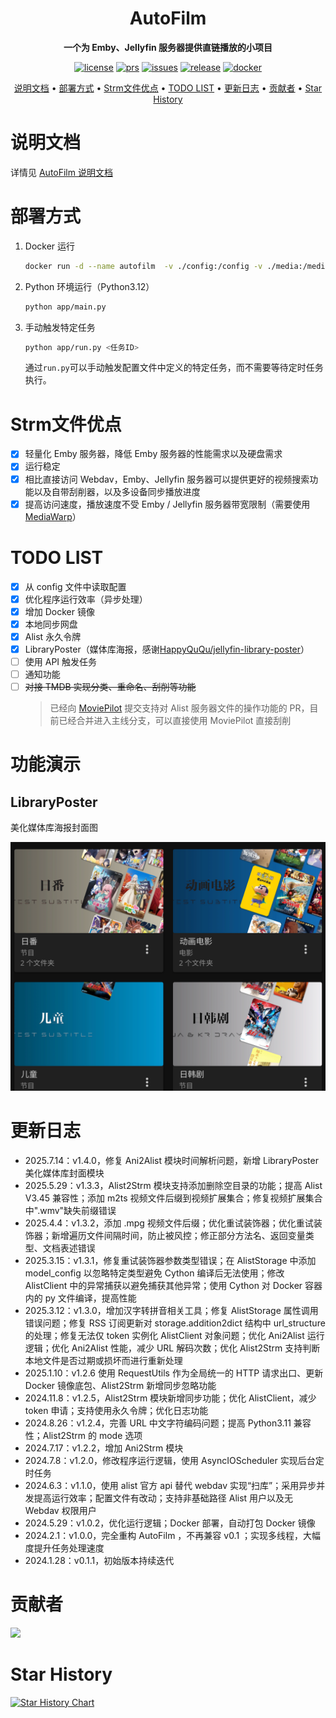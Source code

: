 [license]: /LICENSE
[license-badge]: https://img.shields.io/github/license/Akimio521/AutoFilm?style=flat-square&a=1
[prs]: https://github.com/Akimio521/AutoFilm
[prs-badge]: https://img.shields.io/badge/PRs-welcome-brightgreen.svg?style=flat-square
[issues]: https://github.com/Akimio521/AutoFilm/issues/new
[issues-badge]: https://img.shields.io/badge/Issues-welcome-brightgreen.svg?style=flat-square
[release]: https://github.com/Akimio521/AutoFilm/releases/latest
[release-badge]: https://img.shields.io/github/v/release/Akimio521/AutoFilm?style=flat-square
[docker]: https://hub.docker.com/r/akimio/autofilm
[docker-badge]: https://img.shields.io/docker/pulls/akimio/autofilm?color=%2348BB78&logo=docker&label=pulls

<div align="center">

# AutoFilm

**一个为 Emby、Jellyfin 服务器提供直链播放的小项目** 

[![license][license-badge]][license]
[![prs][prs-badge]][prs]
[![issues][issues-badge]][issues]
[![release][release-badge]][release]
[![docker][docker-badge]][docker]


[说明文档](#说明文档) •
[部署方式](#部署方式) •
[Strm文件优点](#Strm文件优点) •
[TODO LIST](#todo-list) •
[更新日志](#更新日志) •
[贡献者](#贡献者) •
[Star History](#star-history)

</div>

# 说明文档
详情见 [AutoFilm 说明文档](https://blog.akimio.top/posts/1031/)

# 部署方式
1. Docker 运行
    ```bash
    docker run -d --name autofilm  -v ./config:/config -v ./media:/media -v ./logs:/logs akimio/autofilm
    ```
2. Python 环境运行（Python3.12）
    ```bash
    python app/main.py
    ```

3. 手动触发特定任务
    ```bash
    python app/run.py <任务ID>
    ```
    通过`run.py`可以手动触发配置文件中定义的特定任务，而不需要等待定时任务执行。

# Strm文件优点
- [x] 轻量化 Emby 服务器，降低 Emby 服务器的性能需求以及硬盘需求
- [x] 运行稳定
- [x] 相比直接访问 Webdav，Emby、Jellyfin 服务器可以提供更好的视频搜索功能以及自带刮削器，以及多设备同步播放进度
- [x] 提高访问速度，播放速度不受 Emby / Jellyfin 服务器带宽限制（需要使用 [MediaWarp](https://github.com/Akimio521/MediaWarp)）

# TODO LIST
- [x] 从 config 文件中读取配置
- [x] 优化程序运行效率（异步处理）
- [x] 增加 Docker 镜像
- [x] 本地同步网盘
- [x] Alist 永久令牌
- [x] LibraryPoster（媒体库海报，感谢[HappyQuQu/jellyfin-library-poster](https://github.com/HappyQuQu/jellyfin-library-poster)）
- [ ] 使用 API 触发任务
- [ ] 通知功能
- [ ] ~~对接 TMDB 实现分类、重命名、刮削等功能~~
    > 已经向 [MoviePilot](https://github.com/jxxghp/MoviePilot) 提交支持对 Alist 服务器文件的操作功能的 PR，目前已经合并进入主线分支，可以直接使用 MoviePilot 直接刮削

# 功能演示
## LibraryPoster
美化媒体库海报封面图

![LibraryPoster](./img/LibraryPoster.png)

# 更新日志
- 2025.7.14：v1.4.0，修复 Ani2Alist 模块时间解析问题，新增 LibraryPoster 美化媒体库封面模块
- 2025.5.29：v1.3.3，Alist2Strm 模块支持添加删除空目录的功能；提高 Alist V3.45 兼容性；添加 m2ts 视频文件后缀到视频扩展集合；修复视频扩展集合中".wmv"缺失前缀错误
- 2025.4.4：v1.3.2，添加 .mpg 视频文件后缀；优化重试装饰器；优化重试装饰器；新增遍历文件间隔时间，防止被风控；修正部分方法名、返回变量类型、文档表述错误
- 2025.3.15：v1.3.1，修复重试装饰器参数类型错误；在 AlistStorage 中添加 model_config 以忽略特定类型避免 Cython 编译后无法使用；修改 AlistClient 中的异常捕获以避免捕获其他异常；使用 Cython 对 Docker 容器内的 py 文件编译，提高性能
- 2025.3.12：v1.3.0，增加汉字转拼音相关工具；修复 AlistStorage 属性调用错误问题；修复 RSS 订阅更新对 storage.addition2dict 结构中 url_structure 的处理；修复无法仅 token 实例化 AlistClient 对象问题；优化 Ani2Alist 运行逻辑；优化 Ani2Alist 性能，减少 URL 解码次数；优化 Alist2Strm 支持判断本地文件是否过期或损坏而进行重新处理
- 2025.1.10：v1.2.6 使用 RequestUtils 作为全局统一的 HTTP 请求出口、更新 Docker 镜像底包、Alist2Strm 新增同步忽略功能
- 2024.11.8：v1.2.5，Alist2Strm 模块新增同步功能；优化 AlistClient，减少 token 申请；支持使用永久令牌；优化日志功能
- 2024.8.26：v1.2.4，完善 URL 中文字符编码问题；提高 Python3.11 兼容性；Alist2Strm 的 mode 选项
- 2024.7.17：v1.2.2，增加 Ani2Strm 模块
- 2024.7.8：v1.2.0，修改程序运行逻辑，使用 AsyncIOScheduler 实现后台定时任务
- 2024.6.3：v1.1.0，使用 alist 官方 api 替代 webdav 实现“扫库”；采用异步并发提高运行效率；配置文件有改动；支持非基础路径 Alist 用户以及无 Webdav 权限用户
- 2024.5.29：v1.0.2，优化运行逻辑；Docker 部署，自动打包 Docker 镜像
- 2024.2.1：v1.0.0，完全重构 AutoFilm ，不再兼容 v0.1 ；实现多线程，大幅度提升任务处理速度
- 2024.1.28：v0.1.1，初始版本持续迭代

# 贡献者
<a href="https://github.com/Akimio521/AutoFilm/graphs/contributors">
  <img src="https://contrib.rocks/image?repo=Akimio521/AutoFilm" />
</a>

# Star History
<a href="https://github.com/Akimio521/AutoFilm/stargazers">
    <img width="500" alt="Star History Chart" src="https://api.star-history.com/svg?repos=Akimio521/AutoFilm&type=Date">
</a>